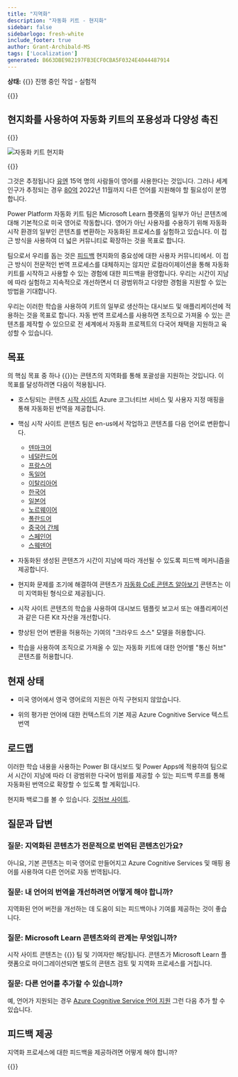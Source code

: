 ```yaml
---
title: "지역화"
description: "자동화 키트 - 현지화"
sidebar: false
sidebarlogo: fresh-white
include_footer: true
author: Grant-Archibald-MS
tags: ['Localization']
generated: B663DBE982197FB3ECF0CBA5F0324E4044487914
---
```


**상태:** {{<externalImage src="https://github.githubassets.com/images/icons/emoji/unicode/1f6a7.png" size="16x16" text="Construction Icon">}} 진행 중인 작업 - 실험적

{{<toc>}}

## 현지화를 사용하여 자동화 키트의 포용성과 다양성 촉진

{{<border>}}

![자동화 키트 현지화](/images/automation-kit-localization.png)

{{</border>}}

그것은 추정됩니다 [유엔](https://hr.un.org/unhq/languages/english) 15억 명의 사람들이 영어를 사용한다는 것입니다. 그러나 세계 인구가 추정되는 경우 [80억](https://www.un.org/en/desa/world-population-reach-8-billion-15-november-2022) 2022년 11월까지 다른 언어를 지원해야 할 필요성이 분명합니다.

Power Platform 자동화 키트 팀은 Microsoft Learn 플랫폼의 일부가 아닌 콘텐츠에 대해 기본적으로 미국 영어로 작동합니다. 영어가 아닌 사용자를 수용하기 위해 자동화 시작 환경의 일부인 콘텐츠를 변환하는 자동화된 프로세스를 실험하고 있습니다. 이 접근 방식을 사용하여 더 넓은 커뮤니티로 확장하는 것을 목표로 합니다.

팀으로서 우리를 돕는 것은 [피드백](/ko#provide-feedback) 현지화의 중요성에 대한 사용자 커뮤니티에서. 이 접근 방식이 전문적인 번역 프로세스를 대체하지는 않지만 로컬라이제이션을 통해 자동화 키트를 시작하고 사용할 수 있는 경험에 대한 피드백을 환영합니다. 우리는 시간이 지남에 따라 실험하고 지속적으로 개선하면서 더 광범위하고 다양한 경험을 지원할 수 있는 방법을 기대합니다.

우리는 이러한 학습을 사용하여 키트의 일부로 생산하는 대시보드 및 애플리케이션에 적용하는 것을 목표로 합니다. 자동 번역 프로세스를 사용하면 조직으로 가져올 수 있는 콘텐츠를 제작할 수 있으므로 전 세계에서 자동화 프로젝트의 다국어 채택을 지원하고 육성할 수 있습니다.

## 목표

의 핵심 목표 중 하나 {{<product-name>}}는 콘텐츠의 지역화를 통해 포괄성을 지원하는 것입니다. 이 목표를 달성하려면 다음이 적용됩니다.

- 호스팅되는 콘텐츠 [시작 사이트](https://aka.ms/ak4pp/starter) Azure 코그너티브 서비스 및 사용자 지정 매핑을 통해 자동화된 번역을 제공합니다.

- 핵심 시작 사이트 콘텐츠 팀은 en-us에서 작업하고 콘텐츠를 다음 언어로 변환합니다.

  - [덴마크어](https://microsoft.github.io/powercat-automation-kit/da/)
  - [네덜란드어](https://microsoft.github.io/powercat-automation-kit/nl/)
  - [프랑스어](https://microsoft.github.io/powercat-automation-kit/fr/)
  - [독일어](https://microsoft.github.io/powercat-automation-kit/de/) 
  - [이탈리아어](https://microsoft.github.io/powercat-automation-kit/it/)
  - [한국어](https://microsoft.github.io/powercat-automation-kit/ko/)
  - [일본어](https://microsoft.github.io/powercat-automation-kit/ja/)
  - [노르웨이어](https://microsoft.github.io/powercat-automation-kit/nb/)
  - [폴란드어](https://microsoft.github.io/powercat-automation-kit/pl/)
  - [중국어 간체](https://microsoft.github.io/powercat-automation-kit/zh-hans)
  - [스페인어](https://microsoft.github.io/powercat-automation-kit/es/)
  - [스웨덴어](https://microsoft.github.io/powercat-automation-kit/sv/)

- 자동화된 생성된 콘텐츠가 시간이 지남에 따라 개선될 수 있도록 피드백 메커니즘을 제공합니다.

- 현지화 문제를 조기에 해결하여 콘텐츠가 [자동화 CoE 콘텐츠 알아보기](https://aka.ms/AutomationCoE) 콘텐츠는 이미 지역화된 형식으로 제공됩니다.

- 시작 사이트 콘텐츠의 학습을 사용하여 대시보드 템플릿 보고서 또는 애플리케이션과 같은 다른 Kit 자산을 개선합니다.

- 향상된 언어 변환을 허용하는 기여의 "크라우드 소스" 모델을 허용합니다.

- 학습을 사용하여 조직으로 가져올 수 있는 자동화 키트에 대한 언어별 "통신 허브" 콘텐츠를 허용합니다.

## 현재 상태

- 미국 영어에서 영국 영어로의 지원은 아직 구현되지 않았습니다.

- 위의 평가판 언어에 대한 컨텍스트의 기본 제공 Azure Cognitive Service 텍스트 번역

## 로드맵

이러한 학습 내용을 사용하는 Power BI 대시보드 및 Power Apps에 적용하여 팀으로서 시간이 지남에 따라 더 광범위한 다국어 범위를 제공할 수 있는 피드백 루프를 통해 자동화된 번역으로 확장할 수 있도록 할 계획입니다.

현지화 백로그를 볼 수 있습니다. [깃허브 사이트](https://github.com/microsoft/powercat-automation-kit/issues?q=is%3Aopen+is%3Aissue+label%3Alocalization).

## 질문과 답변

### **질문:** 지역화된 콘텐츠가 전문적으로 번역된 콘텐츠인가요?

아니요, 기본 콘텐츠는 미국 영어로 만들어지고 Azure Cognitive Services 및 매핑 용어를 사용하여 다른 언어로 자동 번역됩니다.

### **질문:** 내 언어의 번역을 개선하려면 어떻게 해야 합니까?

지역화된 언어 버전을 개선하는 데 도움이 되는 피드백이나 기여를 제공하는 것이 좋습니다.

### **질문:** Microsoft Learn 콘텐츠와의 관계는 무엇입니까?

시작 사이트 콘텐츠는 {{<product-name>}} 팀 및 기여자만 해당됩니다. 콘텐츠가 Microsoft Learn 플랫폼으로 마이그레이션되면 별도의 콘텐츠 검토 및 지역화 프로세스를 거칩니다.

### **질문:** 다른 언어를 추가할 수 있습니까?

예, 언어가 지원되는 경우 [Azure Cognitive Service 언어 지원](https://learn.microsoft.com/azure/cognitive-services/language-support) 그런 다음 추가 할 수 있습니다.

## 피드백 제공

지역화 프로세스에 대한 피드백을 제공하려면 어떻게 해야 합니까?

{{<questions name="/content/ko/localization.json" completed="질문을 완료해 주셔서 감사합니다" showNavigationButtons="false" locale="ko">}}
